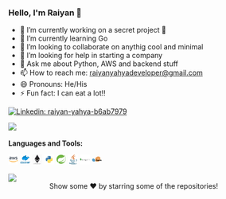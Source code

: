 ### Hello, I'm Raiyan 👋

- 🔭 I’m currently working on a secret project :closed_lock_with_key: 
- 🌱 I’m currently learning Go
- 👯 I’m looking to collaborate on anythig cool and minimal
- 🤔 I’m looking for help in starting a company
- 💬 Ask me about Python, AWS and backend stuff
- 📫 How to reach me: raiyanyahyadeveloper@gmail.com
- 😄 Pronouns: He/His
- ⚡ Fun fact: I can eat a lot!!

[![Linkedin: raiyan-yahya-b6ab7979](https://img.shields.io/badge/-RaiyanYahya-blue?style=flat-square&logo=Linkedin&logoColor=white&link=https://https://www.linkedin.com/in/raiyan-yahya-b6ab7979/)](https://https://www.linkedin.com/in/raiyan-yahya-b6ab7979/)

<img src="https://github-readme-stats.vercel.app/api?username=RaiyanYahyaDev&&show_icons=true&title_color=ffffff&icon_color=bb2acf&text_color=daf7dc&bg_color=151515">

**Languages and Tools:**

<code><img height="20" src="https://raw.githubusercontent.com/github/explore/fbceb94436312b6dacde68d122a5b9c7d11f9524/topics/aws/aws.png"></code>
<code><img height="20" src="https://raw.githubusercontent.com/github/explore/80688e429a7d4ef2fca1e82350fe8e3517d3494d/topics/docker/docker.png"></code>
<code><img height="20" src="https://raw.githubusercontent.com/github/explore/80688e429a7d4ef2fca1e82350fe8e3517d3494d/topics/ethereum/ethereum.png"></code>
<code><img height="20" src="https://raw.githubusercontent.com/github/explore/80688e429a7d4ef2fca1e82350fe8e3517d3494d/topics/python/python.png"></code>
<code><img height="20" src="https://raw.githubusercontent.com/github/explore/80688e429a7d4ef2fca1e82350fe8e3517d3494d/topics/spring-boot/spring-boot.png"></code>
<code><img height="20" src="https://raw.githubusercontent.com/github/explore/80688e429a7d4ef2fca1e82350fe8e3517d3494d/topics/java/java.png"></code>
<code><img height="20" src="https://raw.githubusercontent.com/github/explore/80688e429a7d4ef2fca1e82350fe8e3517d3494d/topics/mongodb/mongodb.png"></code>
<code><img height="20" src="https://raw.githubusercontent.com/github/explore/80688e429a7d4ef2fca1e82350fe8e3517d3494d/topics/scikit-learn/scikit-learn.png"></code>

<a href="https://github.com/iampawan">
  <img align="center" src="https://github-readme-stats.vercel.app/api/top-langs/?username=RaiyanYahyaDev&theme=light&hide_langs_below=1" />
</a>

<div align="center">
Show some ❤️ by starring some of the repositories!
</div>

